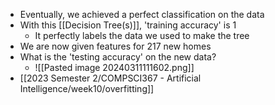 - Eventually, we achieved a perfect classification on the data
- With this [[Decision Tree(s)]], 'training accuracy' is 1
	- It perfectly labels the data we used to make the tree
- We are now given features for 217 new homes
- What is the 'testing accuracy' on the new data?
	- ![[Pasted image 20240311111602.png]]
- [[2023 Semester 2/COMPSCI367 - Artificial Intelligence/week10/overfitting]]